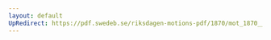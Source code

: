 ```yaml
---
layout: default
UpRedirect: https://pdf.swedeb.se/riksdagen-motions-pdf/1870/mot_1870__ak__00168/mot_1870__ak__00168_003.pdf
---
```

